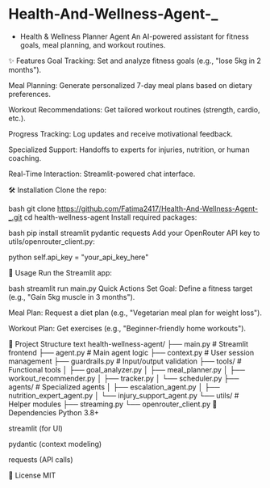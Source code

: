 # Health-And-Wellness-Agent-_

+ Health & Wellness Planner Agent
An AI-powered assistant for fitness goals, meal planning, and workout routines.

✨ Features
Goal Tracking: Set and analyze fitness goals (e.g., "lose 5kg in 2 months").

Meal Planning: Generate personalized 7-day meal plans based on dietary preferences.

Workout Recommendations: Get tailored workout routines (strength, cardio, etc.).

Progress Tracking: Log updates and receive motivational feedback.

Specialized Support: Handoffs to experts for injuries, nutrition, or human coaching.

Real-Time Interaction: Streamlit-powered chat interface.

🛠️ Installation
Clone the repo:

bash
git clone https://github.com/Fatima2417/Health-And-Wellness-Agent-_.git
cd health-wellness-agent
Install required packages:

bash
pip install streamlit pydantic requests
Add your OpenRouter API key to utils/openrouter_client.py:

python
self.api_key = "your_api_key_here"

🚀 Usage
Run the Streamlit app:

bash
streamlit run main.py
Quick Actions
Set Goal: Define a fitness target (e.g., "Gain 5kg muscle in 3 months").

Meal Plan: Request a diet plan (e.g., "Vegetarian meal plan for weight loss").

Workout Plan: Get exercises (e.g., "Beginner-friendly home workouts").

📂 Project Structure
text
health-wellness-agent/
├── main.py               # Streamlit frontend
├── agent.py              # Main agent logic
├── context.py            # User session management
├── guardrails.py         # Input/output validation
├── tools/                # Functional tools
│   ├── goal_analyzer.py
│   ├── meal_planner.py
│   ├── workout_recommender.py
│   ├── tracker.py
│   └── scheduler.py
├── agents/               # Specialized agents
│   ├── escalation_agent.py
│   ├── nutrition_expert_agent.py
│   └── injury_support_agent.py
└── utils/                # Helper modules
    ├── streaming.py
    └── openrouter_client.py
🔧 Dependencies
Python 3.8+

streamlit (for UI)

pydantic (context modeling)

requests (API calls)

📜 License
MIT
